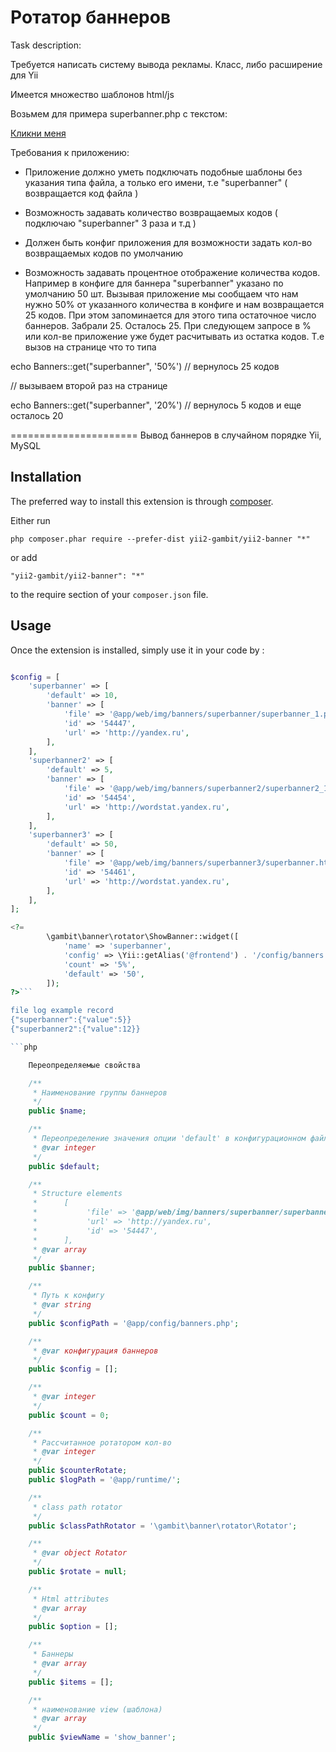 Ротатор баннеров
================
Task description:

Требуется написать систему вывода рекламы. Класс, либо расширение для Yii

Имеется множество шаблонов html/js

Возьмем для примера superbanner.php с текстом:

<a id="banner-id-54447" href="/копеечка_в_копилку.html" target="_blank">

<div>Кликни меня</div>

</a>

Требования к приложению:

- Приложение должно уметь подключать подобные шаблоны без указания типа файла, а только его имени, т.е "superbanner" ( возвращается код файла )

- Возможность задавать количество возвращаемых кодов ( подключаю "superbanner" 3 раза и т.д )

- Должен быть конфиг приложения для возможности задать кол-во возвращаемых кодов по умолчанию

- Возможность задавать процентное отображение количества кодов. Например в конфиге для баннера "superbanner" указано по умолчанию 50 шт. Вызывая приложение мы сообщаем что нам нужно 50% от указанного количества в конфиге и нам возвращается 25 кодов. При этом запоминается для этого типа остаточное число баннеров. Забрали 25. Осталось 25. При следующем запросе в % или кол-ве приложение уже будет расчитывать из остатка кодов. Т.е вызов на странице что то типа

echo Banners::get("superbanner", '50%') // вернулось 25 кодов

// вызываем второй раз на странице

echo Banners::get("superbanner", '20%') // вернулось 5 кодов и еще осталось 20

======================
Вывод баннеров в случайном порядке Yii, MySQL

Installation
------------

The preferred way to install this extension is through [composer](http://getcomposer.org/download/).

Either run

```
php composer.phar require --prefer-dist yii2-gambit/yii2-banner "*"
```

or add

```
"yii2-gambit/yii2-banner": "*"
```

to the require section of your `composer.json` file.


Usage
-----

Once the extension is installed, simply use it in your code by  :

```php

$config = [
    'superbanner' => [
        'default' => 10,
        'banner' => [
            'file' => '@app/web/img/banners/superbanner/superbanner_1.php',
            'id' => '54447',
            'url' => 'http://yandex.ru',
        ],
    ],
    'superbanner2' => [
        'default' => 5,
        'banner' => [
            'file' => '@app/web/img/banners/superbanner2/superbanner2_1.js',
            'id' => '54454',
            'url' => 'http://wordstat.yandex.ru',
        ],
    ],
    'superbanner3' => [
        'default' => 50,
        'banner' => [
            'file' => '@app/web/img/banners/superbanner3/superbanner.html',
            'id' => '54461',
            'url' => 'http://wordstat.yandex.ru',
        ],
    ],
];

<?=               
        \gambit\banner\rotator\ShowBanner::widget([
            'name' => 'superbanner',
            'config' => \Yii::getAlias('@frontend') . '/config/banners.php',
            'count' => '5%',
            'default' => '50',
        ]); 
?>```

file log example record 
{"superbanner":{"value":5}}
{"superbanner2":{"value":12}}

```php

    Переопределяемые свойства 

    /**
     * Наименование группы баннеров
     */
    public $name;

    /**
     * Переопределение значения опции 'default' в конфигурационном файле баннеров
     * @var integer
     */
    public $default;

    /**
     * Structure elements 
     *      [
     *           'file' => '@app/web/img/banners/superbanner/superbanner_1.php',
     *           'url' => 'http://yandex.ru',
     *           'id' => '54447',
     *      ],
     * @var array
     */
    public $banner;

    /**
     * Путь к конфигу
     * @var string
     */
    public $configPath = '@app/config/banners.php';

    /**
     * @var конфигурация баннеров
     */
    public $config = [];

    /**
     * @var integer
     */
    public $count = 0;

    /**
     * Рассчитанное ротатором кол-во
     * @var integer 
     */
    public $counterRotate;
    public $logPath = '@app/runtime/';

    /**
     * class path rotator
     */
    public $classPathRotator = '\gambit\banner\rotator\Rotator';

    /**
     * @var object Rotator
     */
    public $rotate = null;

    /**
     * Html attributes 
     * @var array
     */
    public $option = [];

    /**
     * Баннеры
     * @var array
     */
    public $items = [];

    /**
     * наименование view (шаблона)
     * @var array
     */
    public $viewName = 'show_banner';

```